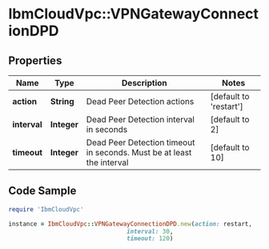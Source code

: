 # IbmCloudVpc::VPNGatewayConnectionDPD

## Properties

Name | Type | Description | Notes
------------ | ------------- | ------------- | -------------
**action** | **String** | Dead Peer Detection actions | [default to &#39;restart&#39;]
**interval** | **Integer** | Dead Peer Detection interval in seconds | [default to 2]
**timeout** | **Integer** | Dead Peer Detection timeout in seconds. Must be at least the interval | [default to 10]

## Code Sample

```ruby
require 'IbmCloudVpc'

instance = IbmCloudVpc::VPNGatewayConnectionDPD.new(action: restart,
                                 interval: 30,
                                 timeout: 120)
```


